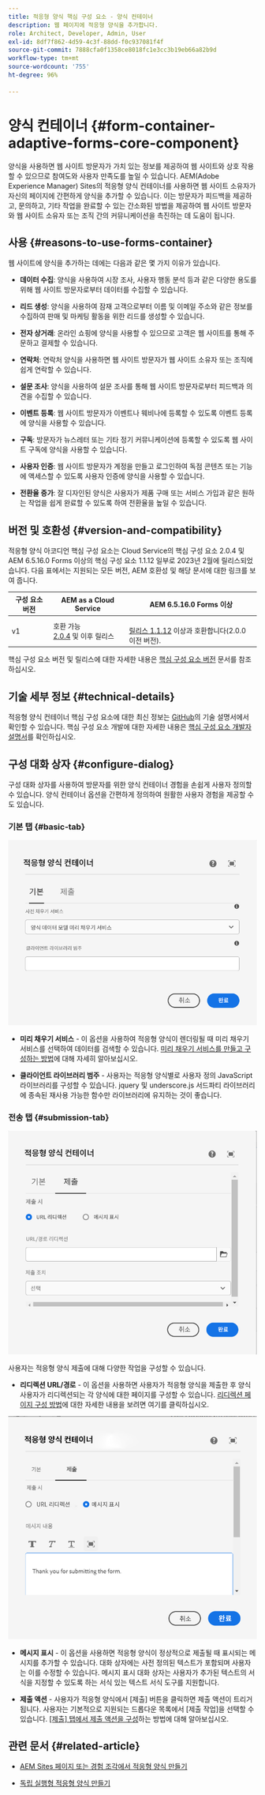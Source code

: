 ```yaml
---
title: 적응형 양식 핵심 구성 요소 - 양식 컨테이너
description: 웹 페이지에 적응형 양식을 추가합니다.
role: Architect, Developer, Admin, User
exl-id: 8df7f862-4d59-4c3f-88dd-f0c937081f4f
source-git-commit: 7888cfa0f1358ce8018fc1e3cc3b19eb66a82b9d
workflow-type: tm+mt
source-wordcount: '755'
ht-degree: 96%

---
```


# 양식 컨테이너 {#form-container-adaptive-forms-core-component}

양식을 사용하면 웹 사이트 방문자가 가치 있는 정보를 제공하여 웹 사이트와 상호 작용할 수 있으므로 참여도와 사용자 만족도를 높일 수 있습니다. AEM(Adobe Experience Manager) Sites의 적응형 양식 컨테이너를 사용하면 웹 사이트 소유자가 자신의 페이지에 간편하게 양식을 추가할 수 있습니다. 이는 방문자가 피드백을 제공하고, 문의하고, 기타 작업을 완료할 수 있는 간소화된 방법을 제공하여 웹 사이트 방문자와 웹 사이트 소유자 또는 조직 간의 커뮤니케이션을 촉진하는 데 도움이 됩니다.

## 사용 {#reasons-to-use-forms-container}

웹 사이트에 양식을 추가하는 데에는 다음과 같은 몇 가지 이유가 있습니다.

* **데이터 수집**: 양식을 사용하여 시장 조사, 사용자 행동 분석 등과 같은 다양한 용도를 위해 웹 사이트 방문자로부터 데이터를 수집할 수 있습니다.

* **리드 생성**: 양식을 사용하여 잠재 고객으로부터 이름 및 이메일 주소와 같은 정보를 수집하여 판매 및 마케팅 활동을 위한 리드를 생성할 수 있습니다.

* **전자 상거래**: 온라인 쇼핑에 양식을 사용할 수 있으므로 고객은 웹 사이트를 통해 주문하고 결제할 수 있습니다.

* **연락처**: 연락처 양식을 사용하면 웹 사이트 방문자가 웹 사이트 소유자 또는 조직에 쉽게 연락할 수 있습니다.

* **설문 조사**: 양식을 사용하여 설문 조사를 통해 웹 사이트 방문자로부터 피드백과 의견을 수집할 수 있습니다.

* **이벤트 등록**: 웹 사이트 방문자가 이벤트나 웨비나에 등록할 수 있도록 이벤트 등록에 양식을 사용할 수 있습니다.

* **구독**: 방문자가 뉴스레터 또는 기타 정기 커뮤니케이션에 등록할 수 있도록 웹 사이트 구독에 양식을 사용할 수 있습니다.

* **사용자 인증**: 웹 사이트 방문자가 계정을 만들고 로그인하여 독점 콘텐츠 또는 기능에 액세스할 수 있도록 사용자 인증에 양식을 사용할 수 있습니다.

* **전환율 증가**: 잘 디자인된 양식은 사용자가 제품 구매 또는 서비스 가입과 같은 원하는 작업을 쉽게 완료할 수 있도록 하여 전환율을 높일 수 있습니다.


## 버전 및 호환성 {#version-and-compatibility}

적응형 양식 아코디언 핵심 구성 요소는 Cloud Service의 핵심 구성 요소 2.0.4 및 AEM 6.5.16.0 Forms 이상의 핵심 구성 요소 1.1.12 일부로 2023년 2월에 릴리스되었습니다. 다음 표에서는 지원되는 모든 버전, AEM 호환성 및 해당 문서에 대한 링크를 보여 줍니다.

| 구성 요소 버전 | AEM as a Cloud Service | AEM 6.5.16.0 Forms 이상 |
|---|---|---|
| v1 | 호환 가능 <br>[2.0.4](/help/adaptive-forms/version.md) 및 이후 릴리스 | <br>[릴리스 1.1.12](/help/adaptive-forms/version.md) 이상과 호환합니다(2.0.0 이전 버전). |

핵심 구성 요소 버전 및 릴리스에 대한 자세한 내용은 [핵심 구성 요소 버전](/help/adaptive-forms/version.md) 문서를 참조하십시오.
<!-- ## Sample Component Output {#sample-component-output}

To experience the Accordion Component as well as see examples of its configuration options as well as HTML and JSON output, visit the [Component Library](https://adobe.com/go/aem_cmp_library_accordion). -->

## 기술 세부 정보 {#technical-details}

적응형 양식 컨테이너 핵심 구성 요소에 대한 최신 정보는 [GitHub](https://github.com/adobe/aem-core-forms-components/tree/master/ui.af.apps/src/main/content/jcr_root/apps/core/fd/components/form/container/v1/container)의 기술 설명서에서 확인할 수 있습니다. 핵심 구성 요소 개발에 대한 자세한 내용은 [핵심 구성 요소 개발자 설명서](/help/developing/overview.md)를 확인하십시오.

## 구성 대화 상자 {#configure-dialog}

구성 대화 상자를 사용하여 방문자를 위한 양식 컨테이너 경험을 손쉽게 사용자 정의할 수 있습니다. 양식 컨테이너 옵션을 간편하게 정의하여 원활한 사용자 경험을 제공할 수도 있습니다.

### 기본 탭 {#basic-tab}

![기본 탭](/help/adaptive-forms/assets/formcontainer_basictab.png)

* **미리 채우기 서비스** - 이 옵션을 사용하여 적응형 양식이 렌더링될 때 미리 채우기 서비스를 선택하여 데이터를 검색할 수 있습니다. [미리 채우기 서비스를 만들고 구성하는 방법](https://experienceleague.adobe.com/docs/experience-manager-cloud-service/content/forms/create-an-adaptive-form/prepopulate-adaptive-form-fields.html?lang=ko#aem-forms-custom-prefill-service)에 대해 자세히 알아보십시오.

* **클라이언트 라이브러리 범주** - 사용자는 적응형 양식별로 사용자 정의 JavaScript 라이브러리를 구성할 수 있습니다. jquery 및 underscore.js 서드파티 라이브러리에 종속된 재사용 가능한 함수만 라이브러리에 유지하는 것이 좋습니다.

### 전송 탭 {#submission-tab}

![전송 탭](/help/adaptive-forms/assets/formcontainer_submissiontab.png)

사용자는 적응형 양식 제출에 대해 다양한 작업을 구성할 수 있습니다.

* **리디렉션 URL/경로** - 이 옵션을 사용하면 사용자가 적응형 양식을 제출한 후 양식 사용자가 리디렉션되는 각 양식에 대한 페이지를 구성할 수 있습니다. [리디렉션 페이지 구성 방법](https://experienceleague.adobe.com/docs/experience-manager-cloud-service/content/forms/create-an-adaptive-form/configure-submit-actions-and-metadata-submission/configuring-redirect-page.html)에 대한 자세한 내용을 보려면 여기를 클릭하십시오.

![메시지 표시 탭](/help/adaptive-forms/assets/formconatiner_showmessage.png)

* **메시지 표시** - 이 옵션을 사용하면 적응형 양식이 정상적으로 제출될 때 표시되는 메시지를 추가할 수 있습니다. 대화 상자에는 사전 정의된 텍스트가 포함되며 사용자는 이를 수정할 수 있습니다. 메시지 표시 대화 상자는 사용자가 추가된 텍스트의 서식을 지정할 수 있도록 하는 서식 있는 텍스트 서식 도구를 지원합니다.

* **제출 액션** - 사용자가 적응형 양식에서 [제출] 버튼을 클릭하면 제출 액션이 트리거됩니다. 사용자는 기본적으로 지원되는 드롭다운 목록에서 [제출 작업]을 선택할 수 있습니다. [[제출] 탭에서 제출 액션을 구성](https://experienceleague.adobe.com/docs/experience-manager-cloud-service/content/forms/create-an-adaptive-form/configure-submit-actions-and-metadata-submission/configuring-submit-actions.html#supporting-custom-functions-in-validation-expressions-br)하는 방법에 대해 알아보십시오.

## 관련 문서 {#related-article}

* [AEM Sites 페이지 또는 경험 조각에서 적응형 양식 만들기](https://experienceleague.adobe.com/docs/experience-manager-cloud-service/content/forms/adaptive-forms-authoring/create-or-add-an-adaptive-form-to-aem-sites-page.html)

* [독립 실행형 적응형 양식 만들기](https://experienceleague.adobe.com/docs/experience-manager-cloud-service/content/forms/adaptive-forms-authoring/authoring-adaptive-forms-core-components/create-an-adaptive-form-on-forms-cs/creating-adaptive-form-core-components.html)
